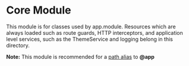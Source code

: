 # **Core Module**

This module is for classes used by app.module. Resources which are always loaded such as route guards, HTTP interceptors, and application level services, such as the ThemeService and logging belong in this directory.

**Note:**
This module is recommended for a [path alias](https://angular-folder-structure.readthedocs.io/en/latest/path-alias.html) to **@app**
